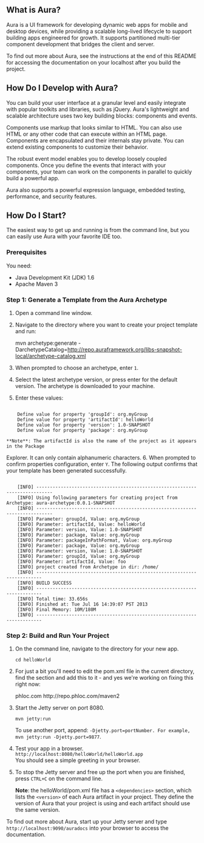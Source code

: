 ## What is Aura?

Aura is a UI framework for developing dynamic web apps for mobile and desktop 
devices, while providing a scalable long-lived lifecycle to support building apps
engineered for growth. It supports partitioned multi-tier component development 
that bridges the client and server.
 
To find out more about Aura, see the instructions at the end of this README for 
accessing the documentation on your localhost after you build the project. 

## How Do I Develop with Aura?

You can build your user interface at a granular level and easily integrate with
popular toolkits and libraries, such as jQuery. Aura's lightweight and scalable 
architecture uses two key building blocks: components and events.
 
Components use markup that looks similar to HTML. You can also use HTML or any other code that can
execute within an HTML page. Components are encapsulated and their internals stay 
private. You can extend existing components to customize their behavior. 
   
The robust event model enables you to develop loosely coupled components. Once 
you define the events that interact with your components, your team can work on 
the components in parallel to quickly build a powerful app.

Aura also supports a powerful expression language, embedded testing, performance, and security features.

## How Do I Start?

The easiest way to get up and running is from the command line, but you can easily use Aura
with your favorite IDE too.

### Prerequisites

You need:

* Java Development Kit (JDK) 1.6
* Apache Maven 3

### Step 1: Generate a Template from the Aura Archetype

1. Open a command line window.
2. Navigate to the directory where you want to create your project template and run:

    mvn archetype:generate -DarchetypeCatalog=http://repo.auraframework.org/libs-snapshot-local/archetype-catalog.xml
       
3. When prompted to choose an archetype, enter `1`.
4. Select the latest archetype version, or press enter for the default version.
       The archetype is downloaded to your machine.
5. Enter these values:
<pre><code>
    Define value for property 'groupId': org.myGroup
    Define value for property 'artifactId': helloWorld
    Define value for property 'version': 1.0-SNAPSHOT
    Define value for property 'package': org.myGroup
</code></pre>
    **Note**: The artifactId is also the name of the project as it appears in the Package
Explorer. It can only contain alphanumeric characters.
6. When prompted to confirm properties configuration, enter `Y`.
The following output confirms that your template has been generated successfully.
<pre><code>
    [INFO] ----------------------------------------------------------------------------
    [INFO] Using following parameters for creating project from Archetype: aura-archetype:0.0.1-SNAPSHOT
    [INFO] ----------------------------------------------------------------------------
    [INFO] Parameter: groupId, Value: org.myGroup
    [INFO] Parameter: artifactId, Value: helloWorld
    [INFO] Parameter: version, Value: 1.0-SNAPSHOT
    [INFO] Parameter: package, Value: org.myGroup
    [INFO] Parameter: packageInPathFormat, Value: org.myGroup
    [INFO] Parameter: package, Value: org.myGroup
    [INFO] Parameter: version, Value: 1.0-SNAPSHOT
    [INFO] Parameter: groupId, Value: org.myGroup
    [INFO] Parameter: artifactId, Value: foo
    [INFO] project created from Archetype in dir: /home/<project-path>
    [INFO] ------------------------------------------------------------------------
    [INFO] BUILD SUCCESS
    [INFO] ------------------------------------------------------------------------
    [INFO] Total time: 33.656s
    [INFO] Finished at: Tue Jul 16 14:39:07 PST 2013
    [INFO] Final Memory: 10M/180M
    [INFO] ------------------------------------------------------------------------
</code></pre>

### Step 2: Build and Run Your Project
   
1. On the command line, navigate to the directory for your new app.

    `cd helloWorld` 
    
2. For just a bit you'll need to edit the pom.xml file in the current directory, find the <repositories> section and add this to it - and yes we're working on fixing this right now:

	<repository>
		<id>phloc.com</id>
	  	<url>http://repo.phloc.com/maven2</url>
  	</repository>    

3. Start the Jetty server on port 8080.

    `mvn jetty:run`
    
    To use another port, append: `-Djetty.port=portNumber. For example, mvn jetty:run -Djetty.port=9877`.
4. Test your app in a browser.
       `http://localhost:8080/helloWorld/helloWorld.app`       
You should see a simple greeting in your browser.
5. To stop the Jetty server and free up the port when you are finished, press `CTRL+C` on the command line.
    
    **Note**: the helloWorld/pom.xml file has a `<dependencies>` section, which lists the `<version>` of each Aura 
artifact in your project. They define the version of Aura that your project is using and each artifact 
<dependency> should use the same version.

To find out more about Aura, start up your Jetty server and type `http://localhost:9090/auradocs` into your browser
to access the documentation.
